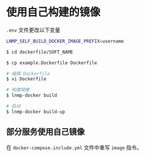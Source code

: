 # 使用自己构建的镜像

`.env` 文件更改以下变量

```bash
LNMP_SELF_BUILD_DOCKER_IMAGE_PREFIX=username
```

```bash
$ cd dockerfile/SOFT_NAME

$ cp example.Dockerfile Dockerfile

# 编辑 Dockerfile
$ vi Dockerfile

# 构建镜像
$ lnmp-docker build

# 启动
$ lnmp-docker build-up
```

## 部分服务使用自己镜像

在 `docker-compose.include.yml` 文件中重写 `image` 指令。

